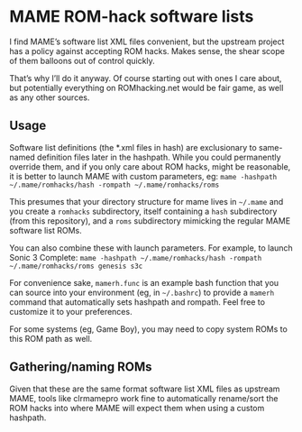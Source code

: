 # MAME ROM-hack software lists

I find MAME’s software list XML files convenient, but the upstream
project has a policy against accepting ROM hacks.  Makes sense, the
shear scope of them balloons out of control quickly.

That’s why I’ll do it anyway.  Of course starting out with ones I care
about, but potentially everything on ROMhacking.net would be fair
game, as well as any other sources.

## Usage

Software list definitions (the *.xml files in hash) are exclusionary
to same-named definition files later in the hashpath.  While you could
permanently override them, and if you only care about ROM hacks, might
be reasonable, it is better to launch MAME with custom parameters, eg:
`mame -hashpath ~/.mame/romhacks/hash -rompath ~/.mame/romhacks/roms`

This presumes that your directory structure for mame lives in
`~/.mame` and you create a `romhacks` subdirectory, itself containing
a `hash` subdirectory (from this repository), and a `roms`
subdirectory mimicking the regular MAME software list ROMs.

You can also combine these with launch parameters.  For example, to
launch Sonic 3 Complete: `mame -hashpath ~/.mame/romhacks/hash
-rompath ~/.mame/romhacks/roms genesis s3c`

For convenience sake, `mamerh.func` is an example bash function that
you can source into your environment (eg, in `~/.bashrc`) to provide a
`mamerh` command that automatically sets hashpath and rompath.  Feel
free to customize it to your preferences.

For some systems (eg, Game Boy), you may need to copy system ROMs to
this ROM path as well.

## Gathering/naming ROMs

Given that these are the same format software list XML files as
upstream MAME, tools like clrmamepro work fine to automatically
rename/sort the ROM hacks into where MAME will expect them when using
a custom hashpath.
